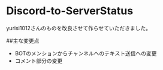 # Discord-to-ServerStatus 

yurisi1012さんのものを改良させて作らせていただきました。

##主な変更点
- BOTのメンションからチャンネルへのテキスト送信への変更
- コメント部分の変更
